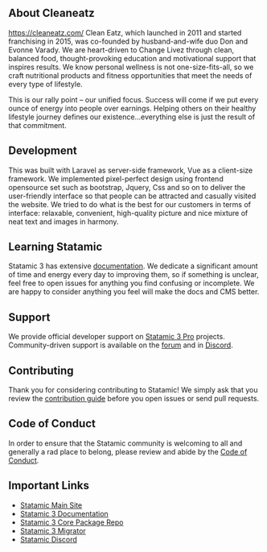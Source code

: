 ## About Cleaneatz 
https://cleaneatz.com/
Clean Eatz, which launched in 2011 and started franchising in 2015, was co-founded by husband-and-wife duo Don and Evonne Varady. We are heart-driven to Change Livez through clean, balanced food, thought-provoking education and motivational support that inspires results. We know personal wellness is not one-size-fits-all, so we craft nutritional products and fitness opportunities that meet the needs of every type of lifestyle.

This is our rally point – our unified focus. Success will come if we put every ounce of energy into people over earnings. Helping others on their healthy lifestyle journey defines our existence…everything else is just the result of that commitment.


## Development
This was built with Laravel as server-side framework, Vue as a client-size framework.
We implemented pixel-perfect design using frontend opensource set such as bootstrap, Jquery, Css and so on to deliver the user-friendly interface so that people can be attracted and casually visited the website.
We tried to do what is the best for our customers in terms of interface: relaxable, convenient, high-quality picture and nice mixture of neat text and images in harmony.


## Learning Statamic

Statamic 3 has extensive [documentation][docs]. We dedicate a significant amount of time and energy every day to improving them, so if something is unclear, feel free to open issues for anything you find confusing or incomplete. We are happy to consider anything you feel will make the docs and CMS better.

## Support

We provide official developer support on [Statamic 3 Pro](https://statamic.com/pricing) projects. Community-driven support is available on the [forum](https://statamic.com/forum) and in [Discord][discord].


## Contributing

Thank you for considering contributing to Statamic! We simply ask that you review the [contribution guide][contribution] before you open issues or send pull requests.


## Code of Conduct

In order to ensure that the Statamic community is welcoming to all and generally a rad place to belong, please review and abide by the [Code of Conduct](https://github.com/statamic/cms/wiki/Code-of-Conduct).


## Important Links

- [Statamic Main Site](https://statamic.com)
- [Statamic 3 Documentation][docs]
- [Statamic 3 Core Package Repo][cms-repo]
- [Statamic 3 Migrator](https://github.com/statamic/migrator)
- [Statamic Discord][discord]

[docs]: https://statamic.dev/
[discord]: https://statamic.com/discord
[contribution]: https://github.com/statamic/cms/blob/master/CONTRIBUTING.md
[cms-repo]: https://github.com/statamic/cms
